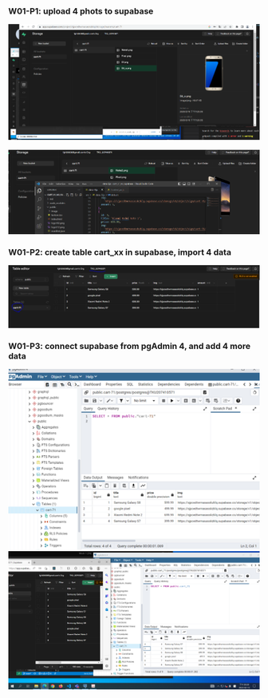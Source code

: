 ### W01-P1: upload 4 phots to supabase 

![](1.png) 
![](1-2.png)

### W01-P2: create table cart_xx in supabase, import 4 data

![](2.png)

### W01-P3: connect supabase from pgAdmin 4, and add 4 more data 

![](3.png)
![](3-2.png)
